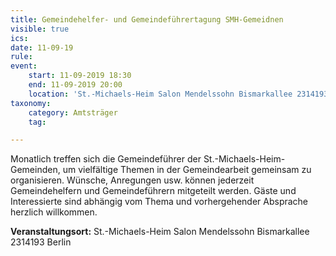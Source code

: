 ```yaml
---
title: Gemeindehelfer- und Gemeindeführertagung SMH-Gemeidnen
visible: true
ics: 
date: 11-09-19
rule: 
event:
	start: 11-09-2019 18:30
	end: 11-09-2019 20:00
	location: 'St.-Michaels-Heim Salon Mendelssohn Bismarkallee 2314193 Berlin'
taxonomy:
	category: Amtsträger
	tag: 

---
```

Monatlich treffen sich die Gemeindeführer der St.-Michaels-Heim-Gemeinden, um vielfältige Themen in der Gemeindearbeit gemeinsam zu organisieren. Wünsche, Anregungen usw. können jederzeit Gemeindehelfern und Gemeindeführern mitgeteilt werden. Gäste und Interessierte sind abhängig vom Thema und vorhergehender Absprache herzlich willkommen.


**Veranstaltungsort:** St.-Michaels-Heim Salon Mendelssohn Bismarkallee 2314193 Berlin

